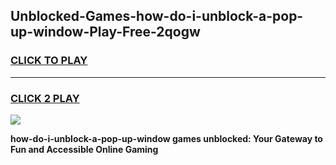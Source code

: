 
## Unblocked-Games-how-do-i-unblock-a-pop-up-window-Play-Free-2qogw
<h3>
<a href="https://premium76.site?title=how-do-i-unblock-a-pop-up-window&ref=21A">CLICK TO PLAY</a></h3>
<hr>

<h3>
<a href="https://premium76.site?title=how-do-i-unblock-a-pop-up-window&ref=21A">CLICK 2 PLAY</a>
  
</h3>

<a href="https://premium76.site?title=how-do-i-unblock-a-pop-up-window&ref=21A"><img src="https://clearcache.store/games.png"></a>


**how-do-i-unblock-a-pop-up-window games unblocked: Your Gateway to Fun and Accessible Online Gaming**
